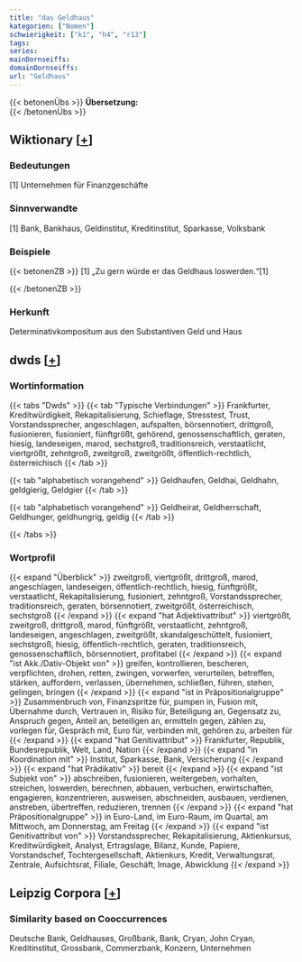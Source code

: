 ```yaml
---
title: "das Geldhaus"
kategorien: ["Nomen"]
schwierigkeit: ["k1", "h4", "r13"]
tags:
series:
mainDornseiffs:
domainDornseiffs:
url: "Geldhaus"
---
```


{{< betonenÜbs >}}
**Übersetzung:**  
{{< /betonenÜbs >}}

## Wiktionary [[+](https://de.wiktionary.org/wiki/Geldhaus)]

### Bedeutungen
[1] Unternehmen für Finanzgeschäfte  

### Sinnverwandte
[1] Bank, Bankhaus, Geldinstitut, Kreditinstitut, Sparkasse, Volksbank  

### Beispiele
{{< betonenZB >}}
[1] „Zu gern würde er das Geldhaus loswerden.“[1]  

{{< /betonenZB >}}
### Herkunft
Determinativkompositum aus den Substantiven Geld und Haus  



## dwds [[+](https://www.dwds.de/wb/Geldhaus)]

### Wortinformation
{{< tabs "Dwds" >}}
{{< tab "Typische Verbindungen" >}}
Frankfurter, Kreditwürdigkeit, Rekapitalisierung, Schieflage, Stresstest, Trust, Vorstandssprecher, angeschlagen, aufspalten, börsennotiert, drittgroß, fusionieren, fusioniert, fünftgrößt, gehörend, genossenschaftlich, geraten, hiesig, landeseigen, marod, sechstgroß, traditionsreich, verstaatlicht, viertgrößt, zehntgroß, zweitgroß, zweitgrößt, öffentlich-rechtlich, österreichisch
{{< /tab >}}

{{< tab "alphabetisch vorangehend" >}}
Geldhaufen, Geldhai, Geldhahn, geldgierig, Geldgier
{{< /tab >}}

{{< tab "alphabetisch vorangehend" >}}
Geldheirat, Geldherrschaft, Geldhunger, geldhungrig, geldig
{{< /tab >}}

{{< /tabs >}}

### Wortprofil
{{< expand "Überblick" >}} zweitgroß, viertgrößt, drittgroß, marod, angeschlagen, landeseigen, öffentlich-rechtlich, hiesig, fünftgrößt, verstaatlicht, Rekapitalisierung, fusioniert, zehntgroß, Vorstandssprecher, traditionsreich, geraten, börsennotiert, zweitgrößt, österreichisch, sechstgroß {{< /expand >}}
{{< expand "hat Adjektivattribut" >}} viertgrößt, zweitgroß, drittgroß, marod, fünftgrößt, verstaatlicht, zehntgroß, landeseigen, angeschlagen, zweitgrößt, skandalgeschüttelt, fusioniert, sechstgroß, hiesig, öffentlich-rechtlich, geraten, traditionsreich, genossenschaftlich, börsennotiert, profitabel {{< /expand >}}
{{< expand "ist Akk./Dativ-Objekt von" >}} greifen, kontrollieren, bescheren, verpflichten, drohen, retten, zwingen, vorwerfen, verurteilen, betreffen, stärken, auffordern, verlassen, übernehmen, schließen, führen, stehen, gelingen, bringen {{< /expand >}}
{{< expand "ist in Präpositionalgruppe" >}} Zusammenbruch von, Finanzspritze für, pumpen in, Fusion mit, Übernahme durch, Vertrauen in, Risiko für, Beteiligung an, Gegensatz zu, Anspruch gegen, Anteil an, beteiligen an, ermitteln gegen, zählen zu, vorlegen für, Gespräch mit, Euro für, verbinden mit, gehören zu, arbeiten für {{< /expand >}}
{{< expand "hat Genitivattribut" >}} Frankfurter, Republik, Bundesrepublik, Welt, Land, Nation {{< /expand >}}
{{< expand "in Koordination mit" >}} Institut, Sparkasse, Bank, Versicherung {{< /expand >}}
{{< expand "hat Prädikativ" >}} bereit {{< /expand >}}
{{< expand "ist Subjekt von" >}} abschreiben, fusionieren, weitergeben, vorhalten, streichen, loswerden, berechnen, abbauen, verbuchen, erwirtschaften, engagieren, konzentrieren, ausweisen, abschneiden, ausbauen, verdienen, anstreben, übertreffen, reduzieren, trennen {{< /expand >}}
{{< expand "hat Präpositionalgruppe" >}} in Euro-Land, im Euro-Raum, im Quartal, am Mittwoch, am Donnerstag, am Freitag {{< /expand >}}
{{< expand "ist Genitivattribut von" >}} Vorstandssprecher, Rekapitalisierung, Aktienkursus, Kreditwürdigkeit, Analyst, Ertragslage, Bilanz, Kunde, Papiere, Vorstandschef, Tochtergesellschaft, Aktienkurs, Kredit, Verwaltungsrat, Zentrale, Aufsichtsrat, Filiale, Geschäft, Image, Abwicklung {{< /expand >}}

## Leipzig Corpora [[+](https://corpora.uni-leipzig.de/en/res?word=Geldhaus&corpusId=deu_newscrawl-public_2018)]


### Similarity based on Cooccurrences
Deutsche Bank, Geldhauses, Großbank, Bank, Cryan, John Cryan, Kreditinstitut, Grossbank, Commerzbank, Konzern, Unternehmen

